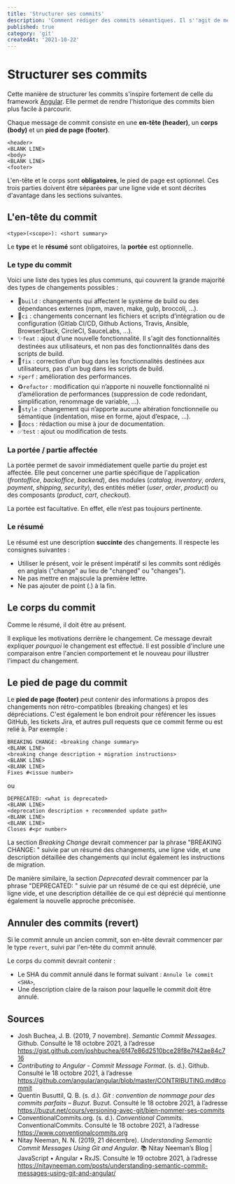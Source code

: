 ```yaml
---
title: 'Structurer ses commits'
description: 'Comment rédiger des commits sémantiques. Il s''agit de messages de commit qui ont un sens, tant pour les développeurs que pour les outils, et qui suivent des conventions particulières.'
published: true
category: 'git'
createdAt: '2021-10-22'
---
```


# Structurer ses commits

Cette manière de structurer les commits s'inspire fortement de celle du framework [Angular](https://github.com/angular/angular/blob/master/CONTRIBUTING.md#commit). Elle permet de rendre l'historique des commits bien plus facile à parcourir.

Chaque message de commit consiste en une **en-tête (header)**, un **corps (body)** et un **pied de page (footer)**. 

```texte
<header>
<BLANK LINE>
<body>
<BLANK LINE>
<footer>
```

L'en-tête et le corps sont **obligatoires**, le pied de page est optionnel. Ces trois parties doivent être séparées par une ligne vide et sont décrites d'avantage dans les sections suivantes.

## L'en-tête du commit

```texte
<type>(<scope>): <short summary>
```

Le **type** et le **résumé** sont obligatoires, la **portée** est optionnelle.

### Le type du commit

Voici une liste des types les plus communs, qui couvrent la grande majorité des types de changements possibles&nbsp;:

- 👷`build` : changements qui affectent le système de build ou des dépendances externes (npm, maven, make, gulp, broccoli, …).
- 💚`ci` : changements concernant les fichiers et scripts d’intégration ou de configuration (Gitlab CI/CD, Github Actions, Travis, Ansible, BrowserStack, CircleCI, SauceLabs, …).
- ✨`feat` : ajout d’une nouvelle fonctionnalité. Il s'agit des fonctionnalités destinées aux utilisateurs, et non pas des fonctionnalités dans des scripts de build.
- 🐛`fix` : correction d’un bug dans les fonctionnalités destinées aux utilisateurs, pas d'un bug dans les scripts de build.
- ⚡️`perf` : amélioration des performances.
- ♻️`refactor` : modification qui n’apporte ni nouvelle fonctionnalité ni d’amélioration de performances (suppression de code redondant, simplification, renommage de variable, ...).
- 🎨`style` : changement qui n’apporte aucune altération fonctionnelle ou sémantique (indentation, mise en forme, ajout d’espace, …).
- 📝`docs` : rédaction ou mise à jour de documentation.
- ✅`test` : ajout ou modification de tests.

### La portée / partie affectée

La portée permet de savoir immédiatement quelle partie du projet est affectée. Elle peut concerner une partie spécifique de l'application (*frontoffice*, *backoffice*, *backend*), des modules (*catalog*, *inventory*, *orders*, *payment*, *shipping*, *security*), des entités métier (*user*, *order*, *product*) ou des composants (*product*, *cart*, *checkout*).

La portée est facultative. En effet, elle n’est pas toujours pertinente.

### Le résumé

Le résumé est une description **succinte** des changements. Il respecte les consignes suivantes&nbsp;:

- Utiliser le présent, voir le présent impératif si les commits sont rédigés en anglais ("change" au lieu de "changed" ou "changes").
- Ne pas mettre en majscule la première lettre.
- Ne pas ajouter de point (.) à la fin.

## Le corps du commit 

Comme le résumé, il doit être au présent.

Il explique les motivations derrière le changement. Ce message devrait expliquer *pourquoi* le changement est effectué. Il est possible d'inclure une comparaison entre l'ancien comportement et le nouveau pour illustrer l'impact du changement.

## Le pied de page du commit

Le **pied de page (footer)** peut contenir des informations à propos des changements non rétro-compatibles (breaking changes) et les dépréciations. C'est également le bon endroit pour référencer les issues GitHub, les tickets Jira, et autres pull requests que ce commit ferme ou est relié à. Par exemple&nbsp;:

```texte
BREAKING CHANGE: <breaking change summary>
<BLANK LINE>
<breaking change description + migration instructions>
<BLANK LINE>
<BLANK LINE>
Fixes #<issue number>
```

ou

```texte
DEPRECATED: <what is deprecated>
<BLANK LINE>
<deprecation description + recommended update path>
<BLANK LINE>
<BLANK LINE>
Closes #<pr number>
```

La section *Breaking Change* devrait commencer par la phrase "BREAKING CHANGE: " suivie par un résumé des  changements, une ligne vide, et une description détaillée des changements qui inclut également les instructions de migration.

De manière similaire, la section *Deprecated* devrait commencer par la phrase "DEPRECATED: "  suivie par un résumé de ce qui est déprécié, une ligne vide, et une description détaillée de ce qui est déprécié qui mentionne également la nouvelle approche préconisée.

## Annuler des commits (revert)

Si le commit annule un ancien commit, son en-tête devrait commencer par le type `revert`, suivi par l'en-tête du commit annulé.

Le corps du commit devrait contenir&nbsp;:

- Le SHA du commit annulé dans le format suivant&nbsp;: `Annule le commit <SHA>`,
- Une description claire de la raison pour laquelle le commit doit être annulé.

## Sources

- Josh Buchea, J. B. (2019, 7 novembre). *Semantic Commit Messages*. Github. Consulté le 18 octobre 2021, à l’adresse https://gist.github.com/joshbuchea/6f47e86d2510bce28f8e7f42ae84c716
- *Contributing to Angular - Commit Message Format*. (s. d.). Github. Consulté le 18 octobre 2021, à l’adresse https://github.com/angular/angular/blob/master/CONTRIBUTING.md#commit
- Quentin Busuttil, Q. B. (s. d.). *Git : convention de nommage pour des commits parfaits – Buzut*. Buzut. Consulté le 18 octobre 2021, à l’adresse https://buzut.net/cours/versioning-avec-git/bien-nommer-ses-commits
- ConventionalCommits.org. (s. d.). *Conventional Commits*. ConventionalCommits. Consulté le 18 octobre 2021, à l’adresse https://www.conventionalcommits.org
- Nitay Neeman, N. N. (2019, 21 décembre). *Understanding Semantic Commit Messages Using Git and Angular*. 📚 Nitay Neeman’s Blog | JavaScript • Angular • RxJS. Consulté le 19 octobre 2021, à l’adresse https://nitayneeman.com/posts/understanding-semantic-commit-messages-using-git-and-angular/

